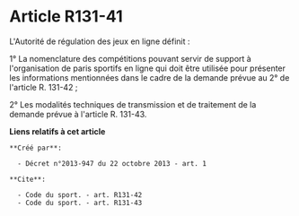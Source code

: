 # Article R131-41

L'Autorité de régulation des jeux en ligne définit : 

1° La nomenclature des compétitions pouvant servir de support à l'organisation de paris sportifs en ligne qui doit être
utilisée pour présenter les informations mentionnées dans le cadre de la demande prévue au 2° de l'article R. 131-42 ; 

2° Les modalités techniques de transmission et de traitement de la demande prévue à l'article R. 131-43.

**Liens relatifs à cet article**

	**Créé par**:

	  - Décret n°2013-947 du 22 octobre 2013 - art. 1

	**Cite**:

	  - Code du sport. - art. R131-42
	  - Code du sport. - art. R131-43
